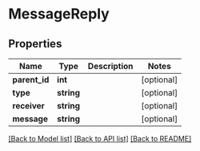 # MessageReply

## Properties
Name | Type | Description | Notes
------------ | ------------- | ------------- | -------------
**parent_id** | **int** |  | [optional] 
**type** | **string** |  | [optional] 
**receiver** | **string** |  | [optional] 
**message** | **string** |  | [optional] 

[[Back to Model list]](../README.md#documentation-for-models) [[Back to API list]](../README.md#documentation-for-api-endpoints) [[Back to README]](../README.md)


